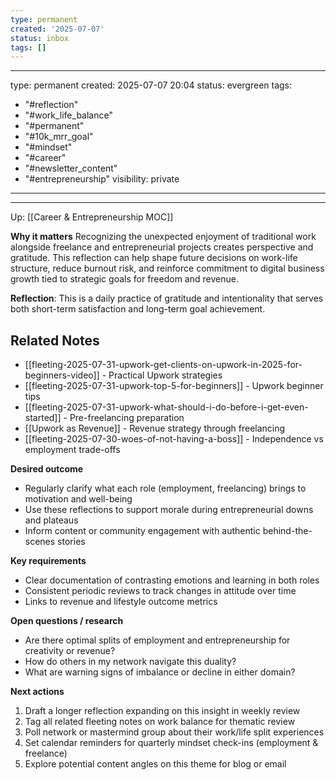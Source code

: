 ```yaml
---
type: permanent
created: '2025-07-07'
status: inbox
tags: []
---
```




---
type: permanent
created: 2025-07-07 20:04
status: evergreen
tags:
  - "#reflection"
  - "#work_life_balance"
  - "#permanent"
  - "#10k_mrr_goal"
  - "#mindset"
  - "#career"
  - "#newsletter_content"
  - "#entrepreneurship"
visibility: private
---

---

Up: [[Career & Entrepreneurship MOC]]


**Why it matters** Recognizing the unexpected enjoyment of traditional work alongside freelance and entrepreneurial projects creates perspective and gratitude. This reflection can help shape future decisions on work-life structure, reduce burnout risk, and reinforce commitment to digital business growth tied to strategic goals for freedom and revenue.

**Reflection**: This is a daily practice of gratitude and intentionality that serves both short-term satisfaction and long-term goal achievement.

## Related Notes
- [[fleeting-2025-07-31-upwork-get-clients-on-upwork-in-2025-for-beginners-video]] - Practical Upwork strategies
- [[fleeting-2025-07-31-upwork-top-5-for-beginners]] - Upwork beginner tips
- [[fleeting-2025-07-31-upwork-what-should-i-do-before-i-get-even-started]] - Pre-freelancing preparation
- [[Upwork as Revenue]] - Revenue strategy through freelancing
- [[fleeting-2025-07-30-woes-of-not-having-a-boss]] - Independence vs employment trade-offs

**Desired outcome**

- Regularly clarify what each role (employment, freelancing) brings to motivation and well-being
- Use these reflections to support morale during entrepreneurial downs and plateaus
- Inform content or community engagement with authentic behind-the-scenes stories

**Key requirements**

- Clear documentation of contrasting emotions and learning in both roles
- Consistent periodic reviews to track changes in attitude over time
- Links to revenue and lifestyle outcome metrics

**Open questions / research**

- Are there optimal splits of employment and entrepreneurship for creativity or revenue?
- How do others in my network navigate this duality?
- What are warning signs of imbalance or decline in either domain?

**Next actions**

1. Draft a longer reflection expanding on this insight in weekly review
2. Tag all related fleeting notes on work balance for thematic review
3. Poll network or mastermind group about their work/life split experiences
4. Set calendar reminders for quarterly mindset check-ins (employment & freelance)
5. Explore potential content angles on this theme for blog or email



